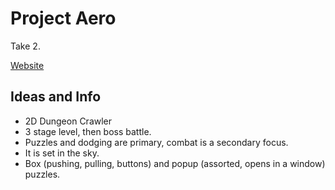 # Project Aero
Take 2.

[Website](https://aero.kotla.eu/index.html)

## Ideas and Info

- 2D Dungeon Crawler
- 3 stage level, then boss battle.
- Puzzles and dodging are primary, combat is a secondary focus.
- It is set in the sky.
- Box (pushing, pulling, buttons) and popup (assorted, opens in a window) puzzles.
